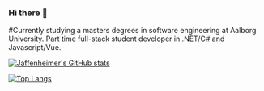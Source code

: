 ### Hi there 👋

#Currently studying a masters degrees in software engineering at Aalborg University. Part time full-stack student developer in .NET/C# and Javascript/Vue.

[![Jaffenheimer's GitHub stats](https://github-readme-stats.vercel.app/api?username=Jaffenheimer&show_icons=true&theme=dracula)](https://github.com/anuraghazra/github-readme-stats)

[![Top Langs](https://github-readme-stats.vercel.app/api/top-langs/?username=Jaffenheimer&layout=compact&theme=dracula&langs_count=5)](https://github.com/anuraghazra/github-readme-stats)
